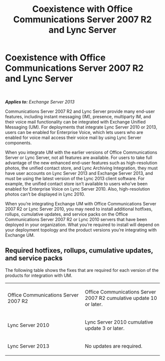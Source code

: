 ﻿---
title: 'Coexistence with Office Communications Server 2007 R2 and Lync Server'
TOCTitle: Coexistence with Office Communications Server 2007 R2 and Lync Server
ms:assetid: f12d65c7-0b2c-46a1-a14a-802a76296fa1
ms:mtpsurl: https://technet.microsoft.com/en-us/library/JJ851069(v=EXCHG.150)
ms:contentKeyID: 50067637
ms.date: 05/13/2016
mtps_version: v=EXCHG.150
---

# Coexistence with Office Communications Server 2007 R2 and Lync Server

 

_**Applies to:** Exchange Server 2013_


Communications Server 2007 R2 and Lync Server provide many end-user features, including instant messaging (IM), presence, multiparty IM, and their voice mail functionality can be integrated with Exchange Unified Messaging (UM). For deployments that integrate Lync Server 2010 or 2013, users can be enabled for Enterprise Voice, which lets users who are enabled for voice mail access their voice mail by using Lync Server components.

When you integrate UM with the earlier versions of Office Communications Server or Lync Server, not all features are available. For users to take full advantage of the new enhanced end-user features such as high-resolution photos, the unified contact store, and Lync Archiving Integration, they must have user accounts on Lync Server 2013 and Exchange Server 2013, and must be using the latest version of the Lync 2013 client software. For example, the unified contact store isn’t available to users who’ve been enabled for Enterprise Voice on Lync Server 2010. Also, high-resolution photos can’t be displayed in Lync 2010.

When you’re integrating Exchange UM with Office Communications Server 2007 R2 or Lync Server 2010, you may need to install additional hotfixes, rollups, cumulative updates, and service packs on the Office Communications Server 2007 R2 or Lync 2010 servers that have been deployed in your organization. What you’re required to install will depend on your deployment topology and the product versions you’re integrating with Exchange UM.

## Required hotfixes, rollups, cumulative updates, and service packs

The following table shows the fixes that are required for each version of the products for integration with UM.


<table>
<colgroup>
<col style="width: 50%" />
<col style="width: 50%" />
</colgroup>
<tbody>
<tr class="odd">
<td><p>Office Communications Server 2007 R2</p></td>
<td><p>Office Communications Server 2007 R2 cumulative update 10 or later.</p></td>
</tr>
<tr class="even">
<td><p>Lync Server 2010</p></td>
<td><p>Lync Server 2010 cumulative update 3 or later.</p></td>
</tr>
<tr class="odd">
<td><p>Lync Server 2013</p></td>
<td><p>No updates are required.</p></td>
</tr>
</tbody>
</table>

